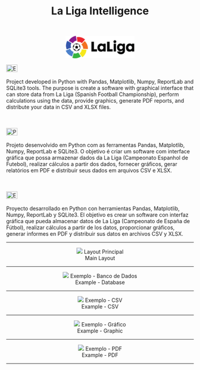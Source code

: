<h1 align="center">La Liga Intelligence</h1>
<br>
<p align="center">
<img src="assets/img/logo.png" height="60">
</p>
<img src="https://ak.picdn.net/shutterstock/videos/1022906356/thumb/1.jpg?ip=x480" height="20" width="30" style="max-width:100%;" title="English">
<p text-alingn="justify">Project developed in Python with Pandas, Matplotlib, Numpy, ReportLab and SQLite3 tools. The purpose is create a software with graphical interface that can store data from La Liga (Spanish Football Championship), perform calculations using the data, provide graphics, generate PDF reports, and distribute your data in CSV and XLSX files.</p>
<br><br>
<img src="https://upload.wikimedia.org/wikipedia/commons/2/2d/Portugal_flag_300.png" height="20" width="30" style="max-width:100%;" title="Português">
<p text-alingn="justify">Projeto desenvolvido em Python com as ferramentas Pandas, Matplotlib, Numpy, ReportLab e SQLite3. O objetivo é criar um software com interface gráfica que possa armazenar dados da La Liga (Campeonato Espanhol de Futebol), realizar cálculos a partir dos dados, fornecer gráficos, gerar relatórios em PDF e distribuir seus dados em arquivos CSV e XLSX.</p>
<br><br>
<img src="https://www.flags-and-anthems.com/media/flags/flagge-spanien.gif" height="20" width="30" style="max-width:100%;" title="Español">
<p text-alingn="justify">Proyecto desarrollado en Python con herramientas Pandas, Matplotlib, Numpy, ReportLab y SQLite3. El objetivo es crear un software con interfaz gráfica que pueda almacenar datos de La Liga (Campeonato de España de Fútbol), realizar cálculos a partir de los datos, proporcionar gráficos, generar informes en PDF y distribuir sus datos en archivos CSV y XLSX.</p>
<hr>
<div align="center">
<img src="https://user-images.githubusercontent.com/70069239/128292176-f297f07b-c458-40d3-94e5-76c07c3576c3.png"/>
<label>Layout Principal</label><br>
<label>Main Layout</label>
<hr>
  
<img src="https://user-images.githubusercontent.com/70069239/128292524-55c21213-ffbf-4f80-9850-0a127e3ae1c0.png"/>
<label>Exemplo - Banco de Dados</label><br>
<label>Example - Database</label>
<hr>

<img src="https://user-images.githubusercontent.com/70069239/128292805-c9553570-83fa-41da-81f9-90655f16982e.png"/>
<label>Exemplo - CSV</label><br>
<label>Example - CSV</label>
<hr>

<img src="https://user-images.githubusercontent.com/70069239/128292938-8e909858-46c2-4e23-88f1-ff1c489067b2.png"/>
<label>Exemplo - Gráfico</label><br>
<label>Example - Graphic</label>
<hr>

<img src="https://user-images.githubusercontent.com/70069239/128293157-a1ea52a3-8d95-4d1a-87a4-f8053c30cb68.png"/>
<label>Exemplo - PDF</label><br>
<label>Example - PDF</label>
<hr>
</div>
